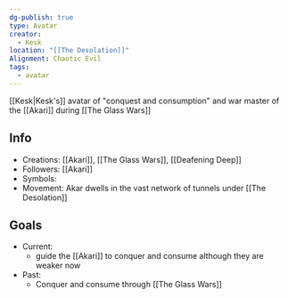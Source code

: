 ```yaml
---
dg-publish: true
type: Avatar
creator:
  - Kesk
location: "[[The Desolation]]"
Alignment: Chaotic Evil
tags:
  - avatar
---
```

[[Kesk|Kesk's]] avatar of "conquest and consumption" and war master of the [[Akari]] during [[The Glass Wars]]
## Info
- Creations: [[Akari]], [[The Glass Wars]], [[Deafening Deep]]
- Followers: [[Akari]]
- Symbols: 
- Movement: Akar dwells in the vast network of tunnels under [[The Desolation]]

## Goals
- Current:
	- guide the [[Akari]] to conquer and consume although they are weaker now
- Past:
	- Conquer and consume through [[The Glass Wars]]
